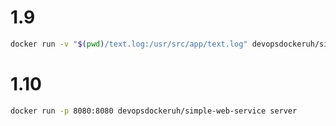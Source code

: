 # 1.9

```bash
docker run -v "$(pwd)/text.log:/usr/src/app/text.log" devopsdockeruh/simple-web-service
```

# 1.10

```bash
docker run -p 8080:8080 devopsdockeruh/simple-web-service server
```
